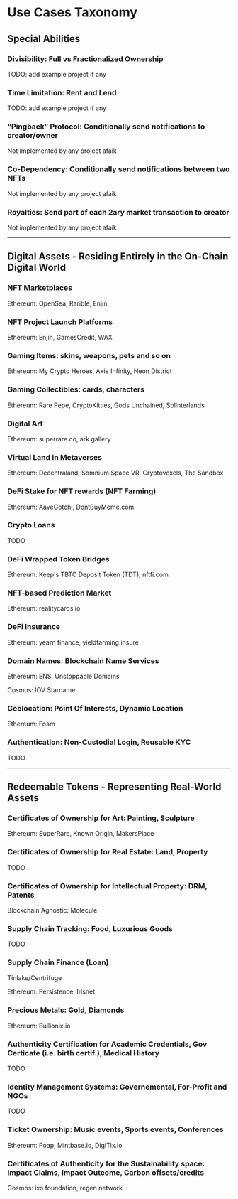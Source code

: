 # Use Cases Taxonomy

## Special Abilities

### Divisibility:	Full vs Fractionalized Ownership

TODO: add example project if any

### Time Limitation: Rent and Lend

TODO: add example project if any

### “Pingback” Protocol: Conditionally send notifications to creator/owner

Not implemented by any project afaik

### Co-Dependency: Conditionally send notifications between two NFTs

Not implemented by any project afaik

### Royalties: Send part of each 2ary market transaction to creator

Not implemented by any project afaik


------

## Digital Assets - Residing Entirely in the On-Chain Digital World

### NFT Marketplaces

Ethereum: OpenSea, Rarible, Enjin

### NFT Project Launch Platforms

Ethereum: Enjin, GamesCredit, WAX

### Gaming Items: skins, weapons, pets and so on

Ethereum: My Crypto Heroes, Axie Infinity, Neon District

### Gaming Collectibles: cards, characters

Ethereum: Rare Pepe, CryptoKitties, Gods Unchained, Splinterlands

### Digital Art

Ethereum: superrare.co, ark.gallery

### Virtual Land in Metaverses

Ethereum: Decentraland, Somnium Space VR, Cryptovoxels, The Sandbox

### DeFi Stake for NFT rewards (NFT Farming)

Ethereum: AaveGotchi, DontBuyMeme.com

### Crypto Loans

TODO

### DeFi Wrapped Token Bridges

Ethereum: Keep's TBTC Deposit Token (TDT), nftfi.com

### NFT-based Prediction Market

Ethereum: realitycards.io

### DeFi Insurance

Ethereum: yearn finance, yieldfarming.insure

### Domain Names: Blockchain Name Services

Ethereum: ENS, Unstoppable Domains

Cosmos: IOV Starname

### Geolocation: Point Of Interests, Dynamic Location

Ethereum: Foam

### Authentication: Non-Custodial Login, Reusable KYC

TODO


------

## Redeemable Tokens - Representing Real-World Assets

### Certificates of Ownership for Art: Painting, Sculpture

Ethereum: SuperRare, Known Origin, MakersPlace

### Certificates of Ownership for Real Estate:	Land, Property

TODO

### Certificates of Ownership for Intellectual Property: DRM, Patents

Blockchain Agnostic: Molecule

### Supply Chain Tracking: Food, Luxurious Goods

TODO

### Supply Chain Finance (Loan)

Tinlake/Centrifuge	

Ethereum: Persistence, Irisnet

### Precious Metals: Gold, Diamonds

Ethereum: Bullionix.io

### Authenticity Certification for Academic Credentials, Gov Certicate (i.e. birth certif.), Medical History

TODO

### Identity Management Systems: Governemental, For-Profit and NGOs

TODO

### Ticket Ownership: Music events, Sports events, Conferences

Ethereum: Poap, Mintbase.io, DigiTix.io

### Certificates of Authenticity for the Sustainability space: Impact Claims, Impact Outcome, Carbon offsets/credits

Cosmos: ixo foundation, regen network
